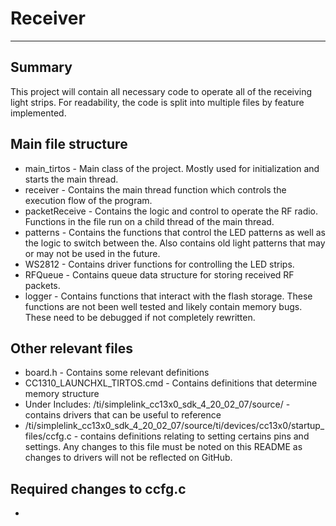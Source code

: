 
# Receiver

---

## Summary

This project will contain all necessary code to operate all of the receiving light strips. For readability, the code is split into multiple files by feature implemented.

## Main file structure

- main_tirtos - Main class of the project. Mostly used for initialization and starts the main thread.
- receiver - Contains the main thread function which controls the execution flow of the program.
- packetReceive - Contains the logic and control to operate the RF radio. Functions in the file run on a child thread of the main thread.
- patterns - Contains the functions that control the LED patterns as well as the logic to switch between the. Also contains old light patterns that may or may not be used in the future.
- WS2812 - Contains driver functions for controlling the LED strips.
- RFQueue - Contains queue data structure for storing received RF packets.
- logger - Contains functions that interact with the flash storage. These functions are not been well tested and likely contain memory bugs. These need to be debugged if not completely rewritten.

## Other relevant files

- board.h - Contains some relevant definitions
- CC1310_LAUNCHXL_TIRTOS.cmd - Contains definitions that determine memory structure
- Under Includes: /ti/simplelink_cc13x0_sdk_4_20_02_07/source/ - contains drivers that can be useful to reference
- /ti/simplelink_cc13x0_sdk_4_20_02_07/source/ti/devices/cc13x0/startup_files/ccfg.c - contains definitions relating to setting certains pins and settings. Any changes to this file must be noted on this README as changes to drivers will not be reflected on GitHub.


## Required changes to ccfg.c

-
